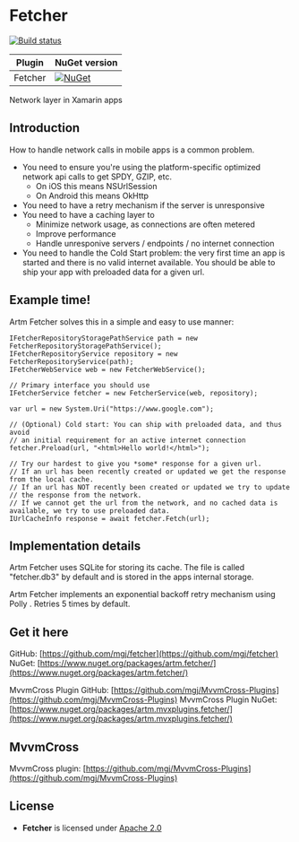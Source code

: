 # Fetcher

[![Build status](https://ci.appveyor.com/api/projects/status/iysnpswp82ogp4vb?svg=true)](https://ci.appveyor.com/project/mgj/fetcher)

| Plugin          | NuGet version                                                                                                                                                              |
| --------------- | -------------------------------------------------------------------------------------------------------------------------------------------------------------------------- |
| Fetcher        | [![NuGet](https://img.shields.io/nuget/v/artm.fetcher.svg)](https://www.nuget.org/packages/artm.fetcher/)             |


Network layer in Xamarin apps


## Introduction

How to handle network calls in mobile apps is a common problem.

* You need to ensure you're using the platform-specific optimized network api calls to get SPDY, GZIP, etc.
  * On iOS this means NSUrlSession
  * On Android this means OkHttp
* You need to have a retry mechanism if the server is unresponsive
* You need to have a caching layer to
  * Minimize network usage, as connections are often metered
  * Improve performance
  * Handle unresponive servers / endpoints / no internet connection
* You need to handle the Cold Start problem: the very first time an app is started and there is no valid internet available. You should be able to ship your app with preloaded data for a given url.

## Example time!

Artm Fetcher solves this in a simple and easy to use manner:

```
IFetcherRepositoryStoragePathService path = new FetcherRepositoryStoragePathService();
IFetcherRepositoryService repository = new FetcherRepositoryService(path);
IFetcherWebService web = new FetcherWebService();

// Primary interface you should use
IFetcherService fetcher = new FetcherService(web, repository);

var url = new System.Uri("https://www.google.com");

// (Optional) Cold start: You can ship with preloaded data, and thus avoid
// an initial requirement for an active internet connection
fetcher.Preload(url, "<html>Hello world!</html>");

// Try our hardest to give you *some* response for a given url. 
// If an url has been recently created or updated we get the response from the local cache.
// If an url has NOT recently been created or updated we try to update 
// the response from the network. 
// If we cannot get the url from the network, and no cached data is available, we try to use preloaded data.
IUrlCacheInfo response = await fetcher.Fetch(url); 
```


## Implementation details

Artm Fetcher uses SQLite for storing its cache. The file is called "fetcher.db3" by default and is stored in the apps internal storage.

Artm Fetcher implements an exponential backoff retry mechanism using Polly . Retries 5 times by default.

## Get it here

GitHub: [https://github.com/mgj/fetcher](https://github.com/mgj/fetcher)
NuGet: [https://www.nuget.org/packages/artm.fetcher/](https://www.nuget.org/packages/artm.fetcher/)

MvvmCross Plugin GitHub: [https://github.com/mgj/MvvmCross-Plugins](https://github.com/mgj/MvvmCross-Plugins)
MvvmCross Plugin NuGet: [https://www.nuget.org/packages/artm.mvxplugins.fetcher/](https://www.nuget.org/packages/artm.mvxplugins.fetcher/)


## MvvmCross

MvvmCross plugin: [https://github.com/mgj/MvvmCross-Plugins](https://github.com/mgj/MvvmCross-Plugins)

## License

- **Fetcher** is licensed under [Apache 2.0][apache]

[apache]: https://www.apache.org/licenses/LICENSE-2.0.html